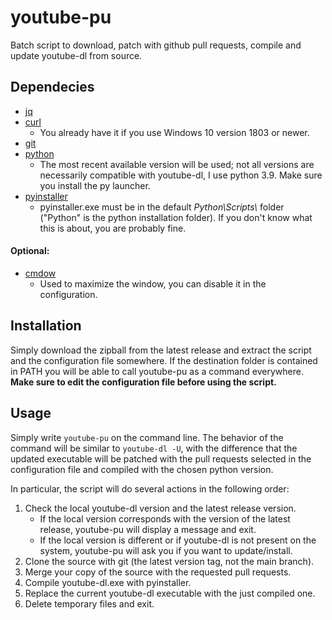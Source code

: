 # youtube-pu
Batch script to download, patch with github pull requests, compile and update youtube-dl from source.
## Dependecies
- [jq](https://stedolan.github.io/jq/download/)
- [curl](https://curl.se/download.html)
	- You already have it if you use Windows 10 version 1803 or newer.
- [git](https://git-scm.com/downloads)
- [python](https://www.python.org/downloads/)
	- The most recent available version will be used; not all versions are necessarily compatible with youtube-dl, I use python 3.9. Make sure you install the py launcher.
- [pyinstaller](https://www.pyinstaller.org/)
	- pyinstaller.exe must be in the default *Python\Scripts\\* folder ("Python" is the python installation folder). If you don't know what this is about, you are probably fine.
#### Optional:
- [cmdow](https://ritchielawrence.github.io/cmdow/)
	- Used to maximize the window, you can disable it in the configuration.
## Installation
Simply download the zipball from the latest release and extract the script and the configuration file somewhere. If the destination folder is contained in PATH you will be able to call youtube-pu as a command everywhere. **Make sure to edit the configuration file before using the script.**
## Usage
Simply write `youtube-pu` on the command line. The behavior of the command will be similar to `youtube-dl -U`, with the difference that the updated executable will be patched with the pull requests selected in the configuration file and compiled with the chosen python version.

In particular, the script will do several actions in the following order:
1. Check the local youtube-dl version and the latest release version.
	- If the local version corresponds with the version of the latest release, youtube-pu will display a message and exit.
	- If the local version is different or if youtube-dl is not present on the system, youtube-pu will ask you if you want to update/install.
2. Clone the source with git (the latest version tag, not the main branch).
3. Merge your copy of the source with the requested pull requests.
4. Compile youtube-dl.exe with pyinstaller.
5. Replace the current youtube-dl executable with the just compiled one.
6. Delete temporary files and exit.